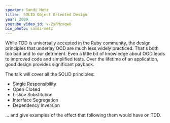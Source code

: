 ```yaml
---
speaker: Sandi Metz
title:  SOLID Object Oriented Design
year: 2009
youtube_video_id: v-2yFMzxqwU
bio_photo: sandi-metz
---
```


While TDD is universally accepted in the Ruby community, the design principles that underlay OOD are much less widely practiced. That's both too bad and to our detriment.  Even a little bit of knowledge about OOD leads to improved code and simplified tests.  Over the lifetime of an application, good design provides significant payback.

The talk will cover all the SOLID principles:

* Single Responsibility
* Open Closed
* Liskov Substitution
* Interface Segregation
* Dependency Inversion

... and give examples of the effect that following them would have on TDD.

